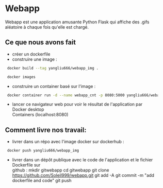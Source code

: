 # Webapp


Webapp est une application amusante Python Flask qui affiche des .gifs aléatoire à chaque fois qu'elle est chargé.


## Ce que nous avons fait 

- créer un dockerfile
- construire une image : 
```sh
 docker build --tag yangliu666/webapp_img .
```
```sh
 docker images
```
- construire un container basé sur l'image :
```sh
 docker container run -d --name webapp_cnt -p 8080:5000 yangliu666/webapp_img
```
- lancer ce navigateur web pour voir le résultat de l'application par Docker desktop   
  Containers (localhost:8080)

## Comment livre nos travail:
- livrer dans un répo avec l'image docker sur dockerhub :
```sh
 docker push yangliu666/webapp_img
```
- livrer dans un dépôt publique avec le code de l'application et le fichier Dockerfile sur  
  github :
  mkdir gitwebapp
  cd gitwebapp
  git clone https://github.com/Soleil999/webapp.git
  git add -A
  git commit -m "add dockerfile and code"
  git push 

